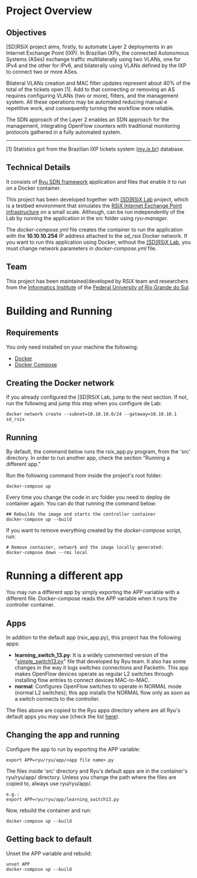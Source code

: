 # Project Overview

## Objectives

[SD]RSiX project aims, firstly, to automate Layer 2 deployments in an Internet Exchange Point (IXP). In Brazilian IXPs, the connected Autonomous Systems (ASes) exchange traffic multilaterally using two VLANs, one for IPv4 and the other for IPv6, and bilaterally using VLANs defined by the IXP to connect two or more ASes.

Bilateral VLANs creation and MAC filter updates represent about 40% of the total of the tickets open [1]. Add to that connecting or removing an AS requires configuring VLANs (two or more), filters, and the management system. All these operations may be automated reducing manual e repetitive work, and consequently turning the workflow more reliable.

The SDN approach of the Layer 2 enables an SDN approach for the management, integrating OpenFlow counters with traditional monitoring protocols gathered in a fully automated system.
_____________________________________________

[1] Statistics got from the Brazilian IXP tickets system ([my.ix.br](https://my.ix.br)) database.

## Technical Details

It consists of [Ryu SDN framework](https://osrg.github.io/ryu/) application and files that enable it to run on a Docker container.

This project has been developed together with [\[SD\]RSiX Lab](https://bitbucket.org/sd-rsix/sd-rsix-lab) project, which is a testbed environment that simulates the [RSiX Internet Exchange Point infrastructure](http://ix.br/trafego/pix/rs) on a small scale. Although, can be run independently of the Lab by running the application in the _src_ folder using _ryu-manager_.

The _docker-compose.yml_ file creates the container to run the application with the __10.10.10.254__ IP address attached to the _sd_rsix_ Docker network. If you want to run this application using Docker, without the [\[SD\]RSiX Lab](https://bitbucket.org/sd-rsix/sd-rsix-lab), you must change network parameters in _docker-compose.yml_ file.

## Team

This project has been maintained/developed by RSiX team and researchers from the [Informatics Institute](http://www.inf.ufrgs.br/site/) of the [Federal University of Rio Grande do Sul](http://www.ufrgs.br/english/home).


# Building and Running

## Requirements

You only need installed on your machine the following:

 * [Docker](https://www.docker.com/)
 * [Docker Compose](https://docs.docker.com/compose/)

## Creating the Docker network

If you already configured the [SD]RSiX Lab, jump to the next section. If not, run the following and jump this step when you configure de Lab:

```
docker network create --subnet=10.10.10.0/24 --gateway=10.10.10.1 sd_rsix
```

## Running

By default, the command below runs the rsix_app.py program, from the 'src' directory. In order to run another app, check the section "Running a different app."

Run the following command from inside the project's root folder:

```
docker-compose up
```

Every time you change the code in _src_ folder you need to deploy de container again. You can do that running the command below:

```
## Rebuilds the image and starts the controller container
docker-compose up --build
```

If you want to remove everything created by the _docker-compose_ script, run:

```
# Remove container, network and the image locally generated:
docker-compose down --rmi local
```

# Running a different app

You may run a different app by simply exporting the APP variable with a different file. Docker-compose reads the APP variable when it runs the controller container.

## Apps

In addition to the default app (rsix_app.py), this project has the following apps:

* __learning_switch_13.py__: It is a widely commented version of the "[simple_switch13.py](https://github.com/osrg/ryu/blob/master/ryu/app/simple_switch_13.py)" file that developed by Ryu team. It also has some changes in the way it logs switches connections and PacketIn. This app makes OpenFlow devices operate as regular L2 switches through installing flow entries to connect devices MAC-to-MAC.
* __normal__: Configures OpenFlow switches to operate in NORMAL mode (normal L2 switches); this app installs the NORMAL flow only as soon as a switch connects to the controller.

The files above are copied to the Ryu apps directory where are all Ryu's default apps you may use (check the list [here](https://github.com/osrg/ryu/tree/master/ryu/app)).

## Changing the app and running

Configure the app to run by exporting the APP variable:

```
export APP=ryu/ryu/app/<app file name>.py
```

The files inside 'src' directory and Ryu's default apps are in the container's ryu/ryu/app/ directory. Unless you change the path where the files are copied to, always use ryu/ryu/app/.

```
e.g.:
export APP=ryu/ryu/app/learning_switch13.py
```

Now, rebuild the container and run:

```
docker-compose up --build
```

## Getting back to default

Unset the APP variable and rebuild:

```
unset APP
docker-compose up --build
```
